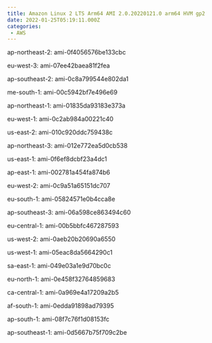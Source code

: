 ```yaml
---
title: Amazon Linux 2 LTS Arm64 AMI 2.0.20220121.0 arm64 HVM gp2
date: 2022-01-25T05:19:11.000Z
categories:
 - AWS
---
```


ap-northeast-2: ami-0f4056576be133cbc

eu-west-3: ami-07ee42baea81f2fea

ap-southeast-2: ami-0c8a799544e802da1

me-south-1: ami-00c5942bf7e496e69

ap-northeast-1: ami-01835da93183e373a

eu-west-1: ami-0c2ab984a00221c40

us-east-2: ami-010c920ddc759438c

ap-northeast-3: ami-012e772ea5d0cb538

us-east-1: ami-0f6ef8dcbf23a4dc1

ap-east-1: ami-002781a454fa874b6

eu-west-2: ami-0c9a51a65151dc707

eu-south-1: ami-05824571e0b4cca8e

ap-southeast-3: ami-06a598ce863494c60

eu-central-1: ami-00b5bbfc467287593

us-west-2: ami-0aeb20b20690a6550

us-west-1: ami-05eac8da5664290c1

sa-east-1: ami-049e03a1e9d70bc0c

eu-north-1: ami-0e458f32764859683

ca-central-1: ami-0a969e4a17209a2b5

af-south-1: ami-0edda91898ad79395

ap-south-1: ami-08f7c76f1d08153fc

ap-southeast-1: ami-0d5667b75f709c2be

